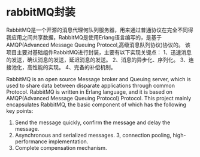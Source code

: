 # rabbitMQ封装
RabbitMQ是一个开源的消息代理何队列服务器，用来通过普通协议在完全不同得我应用之间共享数据，RabbitMQ是使用Erlang语言编写的，是基于AMQP(Advanced Message Queuing Protocol,高级消息队列协议)协议的。
该项目主要对基础组件RabbitMQ进行封装，主要有以下实现关键点：
1、迅速消息的发送，确认消息的发送，延迟消息的发送。
2、消息的异步化、序列化。
3、连接池化，高性能的实现。
4、完备的补偿机制。

RabbitMQ is an open source Message broker and Queuing server, which is used to share data between disparate applications through common Protocol. RabbitMQ is written in Erlang language, and it is based on AMQP(Advanced Message Queuing Protocol) Protocol.
This project mainly encapsulates RabbitMQ, the basic component of which has the following key points:
1. Send the message quickly, confirm the message and delay the message.
2. Asynchronous and serialized messages.
3, connection pooling, high-performance implementation.
4. Complete compensation mechanism.
